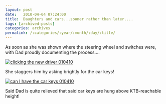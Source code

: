 ```yaml
---
layout: post
date:	2010-04-04 07:24:00
title:  Daughters and cars...sooner rather than later....
tags: [archived-posts]
categories: archives
permalink: /:categories/:year/:month/:day/:title/
---
```

As soon as she was shown where the steering wheel and switches were, with Dad proudly documenting the process....


<a href="http://s967.photobucket.com/albums/ae160/pedoral/?action=view&current=IMG_3295.jpg" target="_blank"><img src="http://i967.photobucket.com/albums/ae160/pedoral/IMG_3295.jpg" border="0" alt="clicking the new driver 010410"></a>

She staggers him by asking brightly for the car keys!


<a href="http://s967.photobucket.com/albums/ae160/pedoral/?action=view&current=IMG_3297.jpg" target="_blank"><img src="http://i967.photobucket.com/albums/ae160/pedoral/IMG_3297.jpg" border="0" alt="can I have the car keys 010410"></a>


Said Dad is quite relieved that said car keys are hung above KTB-reachable height!
